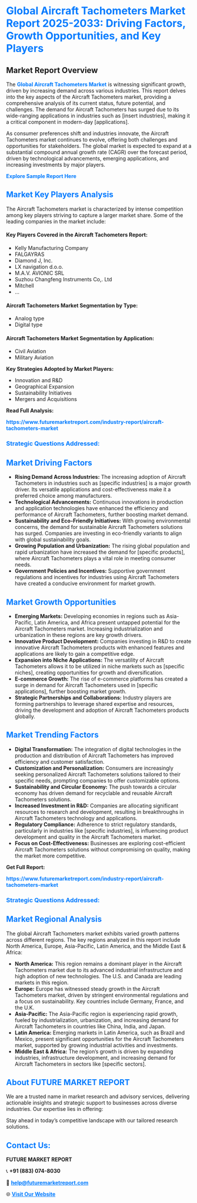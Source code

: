 <h1 style="color: #007BFF;">Global Aircraft Tachometers Market Report 2025-2033: Driving Factors, Growth Opportunities, and Key Players</h1>

<section id="overview">
<h2>Market Report Overview</h2>
<p>The <a href="https://www.futuremarketreport.com/industry-report/aircraft-tachometers-market" style="color: #007BFF; text-decoration: none;"><strong>Global Aircraft Tachometers Market</strong></a> is witnessing significant growth, driven by increasing demand across various industries. This report delves into the key aspects of the Aircraft Tachometers market, providing a comprehensive analysis of its current status, future potential, and challenges. The demand for Aircraft Tachometers has surged due to its wide-ranging applications in industries such as [insert industries], making it a critical component in modern-day [applications].</p>
<p>As consumer preferences shift and industries innovate, the Aircraft Tachometers market continues to evolve, offering both challenges and opportunities for stakeholders. The global market is expected to expand at a substantial compound annual growth rate (CAGR) over the forecast period, driven by technological advancements, emerging applications, and increasing investments by major players.</p>
</section>

<section id="overview">
<p><a href="https://www.futuremarketreport.com/request-sample/reportId=108690" style="color: #007BFF; text-decoration: none;"><strong>Explore Sample Report Here</strong></a></p>
</section>

<section id="key-players">
<h2 style="color: #007BFF;">Market Key Players Analysis</h2>
<p>The Aircraft Tachometers market is characterized by intense competition among key players striving to capture a larger market share. Some of the leading companies in the market include:</p>
<h4>Key Players Covered in the Aircraft Tachometers Report:</h4>
<ul><li>Kelly Manufacturing Company</li><li>FALGAYRAS</li><li>Diamond J, Inc.</li><li>LX navigation d.o.o.</li><li>M.A.V. AVIONIC SRL</li><li>Suzhou Changfeng Instruments Co,. Ltd</li><li>Mitchell</li><li>...</li></ul>
<h4>Aircraft Tachometers Market Segmentation by Type:</h4>
<ul><li>Analog type</li><li>Digital type</li></ul>

<h4>Aircraft Tachometers Market Segmentation by Application:</h4>
<ul><li>Civil Aviation</li><li>Military Aviation</li></ul>
<p><strong>Key Strategies Adopted by Market Players:</strong></p>
<ul>
<li>Innovation and R&D</li>
<li>Geographical Expansion</li>
<li>Sustainability Initiatives</li>
<li>Mergers and Acquisitions</li>
</ul>
</section>

<section>
<p><strong>Read Full Analysis: </strong></p><a href="https://www.futuremarketreport.com/industry-report/aircraft-tachometers-market" style="color: #007BFF; text-decoration: none;"><strong>https://www.futuremarketreport.com/industry-report/aircraft-tachometers-market</strong></a>
<h3 style="color: #007BFF;">Strategic Questions Addressed:</h3>
</section>

<section id="driving-factors">
<h2 style="color: #007BFF;">Market Driving Factors</h2>
<ul>
<li><strong>Rising Demand Across Industries:</strong> The increasing adoption of Aircraft Tachometers in industries such as [specific industries] is a major growth driver. Its versatile applications and cost-effectiveness make it a preferred choice among manufacturers.</li>
<li><strong>Technological Advancements:</strong> Continuous innovations in production and application technologies have enhanced the efficiency and performance of Aircraft Tachometers, further boosting market demand.</li>
<li><strong>Sustainability and Eco-Friendly Initiatives:</strong> With growing environmental concerns, the demand for sustainable Aircraft Tachometers solutions has surged. Companies are investing in eco-friendly variants to align with global sustainability goals.</li>
<li><strong>Growing Population and Urbanization:</strong> The rising global population and rapid urbanization have increased the demand for [specific products], where Aircraft Tachometers plays a vital role in meeting consumer needs.</li>
<li><strong>Government Policies and Incentives:</strong> Supportive government regulations and incentives for industries using Aircraft Tachometers have created a conducive environment for market growth.</li>
</ul>
</section>

<section id="growth-opportunities">
<h2 style="color: #007BFF;">Market Growth Opportunities</h2>
<ul>
<li><strong>Emerging Markets:</strong> Developing economies in regions such as Asia-Pacific, Latin America, and Africa present untapped potential for the Aircraft Tachometers market. Increasing industrialization and urbanization in these regions are key growth drivers.</li>
<li><strong>Innovative Product Development:</strong> Companies investing in R&D to create innovative Aircraft Tachometers products with enhanced features and applications are likely to gain a competitive edge.</li>
<li><strong>Expansion into Niche Applications:</strong> The versatility of Aircraft Tachometers allows it to be utilized in niche markets such as [specific niches], creating opportunities for growth and diversification.</li>
<li><strong>E-commerce Growth:</strong> The rise of e-commerce platforms has created a surge in demand for Aircraft Tachometers used in [specific applications], further boosting market growth.</li>
<li><strong>Strategic Partnerships and Collaborations:</strong> Industry players are forming partnerships to leverage shared expertise and resources, driving the development and adoption of Aircraft Tachometers products globally.</li>
</ul>
</section>

<section id="trending-factors">
<h2 style="color: #007BFF;">Market Trending Factors</h2>
<ul>
<li><strong>Digital Transformation:</strong> The integration of digital technologies in the production and distribution of Aircraft Tachometers has improved efficiency and customer satisfaction.</li>
<li><strong>Customization and Personalization:</strong> Consumers are increasingly seeking personalized Aircraft Tachometers solutions tailored to their specific needs, prompting companies to offer customizable options.</li>
<li><strong>Sustainability and Circular Economy:</strong> The push towards a circular economy has driven demand for recyclable and reusable Aircraft Tachometers solutions.</li>
<li><strong>Increased Investment in R&D:</strong> Companies are allocating significant resources to research and development, resulting in breakthroughs in Aircraft Tachometers technology and applications.</li>
<li><strong>Regulatory Compliance:</strong> Adherence to strict regulatory standards, particularly in industries like [specific industries], is influencing product development and quality in the Aircraft Tachometers market.</li>
<li><strong>Focus on Cost-Effectiveness:</strong> Businesses are exploring cost-efficient Aircraft Tachometers solutions without compromising on quality, making the market more competitive.</li>
</ul>
</section>

<section>
<p><strong>Get Full Report: </strong></p><a href="https://www.futuremarketreport.com/industry-report/aircraft-tachometers-market" style="color: #007BFF; text-decoration: none;"><strong>https://www.futuremarketreport.com/industry-report/aircraft-tachometers-market</strong></a>
<h3 style="color: #007BFF;">Strategic Questions Addressed:</h3>
</section>


<section id="regional-analysis">
<h2 style="color: #007BFF;">Market Regional Analysis</h2>
<p>The global Aircraft Tachometers market exhibits varied growth patterns across different regions. The key regions analyzed in this report include North America, Europe, Asia-Pacific, Latin America, and the Middle East & Africa:</p>
<ul>
<li><strong>North America:</strong> This region remains a dominant player in the Aircraft Tachometers market due to its advanced industrial infrastructure and high adoption of new technologies. The U.S. and Canada are leading markets in this region.</li>
<li><strong>Europe:</strong> Europe has witnessed steady growth in the Aircraft Tachometers market, driven by stringent environmental regulations and a focus on sustainability. Key countries include Germany, France, and the U.K.</li>
<li><strong>Asia-Pacific:</strong> The Asia-Pacific region is experiencing rapid growth, fueled by industrialization, urbanization, and increasing demand for Aircraft Tachometers in countries like China, India, and Japan.</li>
<li><strong>Latin America:</strong> Emerging markets in Latin America, such as Brazil and Mexico, present significant opportunities for the Aircraft Tachometers market, supported by growing industrial activities and investments.</li>
<li><strong>Middle East & Africa:</strong> The region’s growth is driven by expanding industries, infrastructure development, and increasing demand for Aircraft Tachometers in sectors like [specific sectors].</li>
</ul>
</section>

<footer>
<h2 style="color: #007BFF;">About FUTURE MARKET REPORT</h2>
<p>We are a trusted name in market research and advisory services, delivering actionable insights and strategic support to businesses across diverse industries. Our expertise lies in offering:</p>

<p>Stay ahead in today’s competitive landscape with our tailored research solutions.</p>

<h2 style="color: #007BFF;">Contact Us:</h2>
<p><strong>FUTURE MARKET REPORT</strong></p>
<p>📞 <strong>+91 (883) 074-8030</strong></p>
<p>📧 <strong><a href="mailto:help@futuremarketreport.com" style="color: #007BFF;">help@futuremarketreport.com</a></strong></p>
<p>🌐 <strong><a href="https://www.futuremarketreport.com/" style="color: #007BFF;">Visit Our Website</a></strong></p>
</footer>
